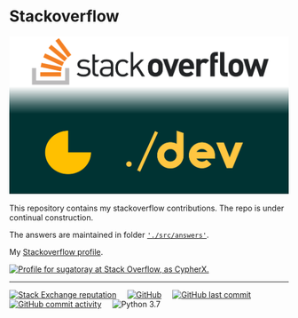# Stackoverflow

<!---
<figure>
     <img src="./docs/images/stackoverflow-repo_logo.png" \>
</figure>
--->

![alt text][#logo]

[#logo]: ./docs/images/stackoverflow-repo_logo.png

This repository contains my stackoverflow contributions. The repo is under continual construction.

The answers are maintained in folder [`'./src/answers'`](./src/answers).

My [Stackoverflow profile][#stackoverflow-profile].

<a href="https://stackoverflow.com/users/8474894/cypherx"><img src="https://stackoverflow.com/users/flair/8474894.png" width="208" height="58" alt="Profile for sugatoray at Stack Overflow, as CypherX." title="Profile for CypherX at Stack Overflow - Physicist (MS, PhD) | Programmer | MBA | Data Science | Machine Learning"></a>

[#stackoverflow-profile]: https://stackoverflow.com/users/8474894/cypherx?tab=profile

---
<!---
[![BuyMeACoffe](https://www.buymeacoffee.com/assets/img/custom_images/orange_img.png)](https://www.buymeacoffee.com/sugatoray)
&nbsp; &nbsp;
[![Donate](https://img.shields.io/badge/donate-PayPal-blue.svg??style=flat&logo=paypal)](https://www.paypal.me/sugatoray)
--->
[![Stack Exchange reputation](https://img.shields.io/stackexchange/stackoverflow/r/8474894.svg?style=flat&logo=stackoverflow)](https://stackoverflow.com/users/8474894)
&nbsp; &nbsp;
[![GitHub](https://img.shields.io/github/license/sugatoray/stackoverflow.svg?style=flat&logo=github)](https://github.com/sugatoray/stackoverflow/blob/master/LICENSE)
&nbsp; &nbsp;
[![GitHub last commit](https://img.shields.io/github/last-commit/sugatoray/stackoverflow?style=flat&logo=github)](https://github.com/sugatoray/stackoverflow)
&nbsp; &nbsp;
[![GitHub commit activity](https://img.shields.io/github/commit-activity/m/sugatoray/stackoverflow?style=flat&logo=github)](https://github.com/sugatoray/stackoverflow)
&nbsp; &nbsp;
![Python 3.7](https://img.shields.io/badge/Python-3.7-blue.svg)
